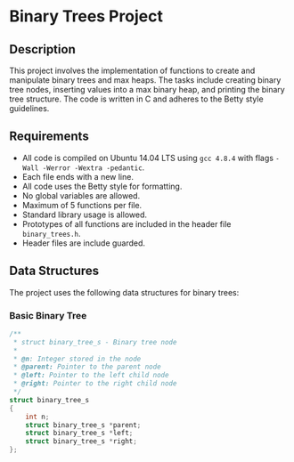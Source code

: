 # Binary Trees Project

## Description

This project involves the implementation of functions to create and manipulate binary trees and max heaps. The tasks include creating binary tree nodes, inserting values into a max binary heap, and printing the binary tree structure. The code is written in C and adheres to the Betty style guidelines.

## Requirements

- All code is compiled on Ubuntu 14.04 LTS using `gcc 4.8.4` with flags `-Wall -Werror -Wextra -pedantic`.
- Each file ends with a new line.
- All code uses the Betty style for formatting.
- No global variables are allowed.
- Maximum of 5 functions per file.
- Standard library usage is allowed.
- Prototypes of all functions are included in the header file `binary_trees.h`.
- Header files are include guarded.

## Data Structures

The project uses the following data structures for binary trees:

### Basic Binary Tree

```c
/**
 * struct binary_tree_s - Binary tree node
 *
 * @n: Integer stored in the node
 * @parent: Pointer to the parent node
 * @left: Pointer to the left child node
 * @right: Pointer to the right child node
 */
struct binary_tree_s
{
    int n;
    struct binary_tree_s *parent;
    struct binary_tree_s *left;
    struct binary_tree_s *right;
};
